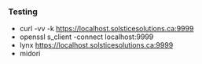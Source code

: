 ### Testing
 - curl -vv -k https://localhost.solsticesolutions.ca:9999
 - openssl s_client -connect localhost:9999
 - lynx https://localhost.solsticesolutions.ca:9999
 - midori
